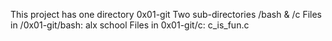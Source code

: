 This project has one directory 0x01-git
Two sub-directories /bash & /c
Files in /0x01-git/bash: alx   school
Files in 0x01-git/c: c_is_fun.c
